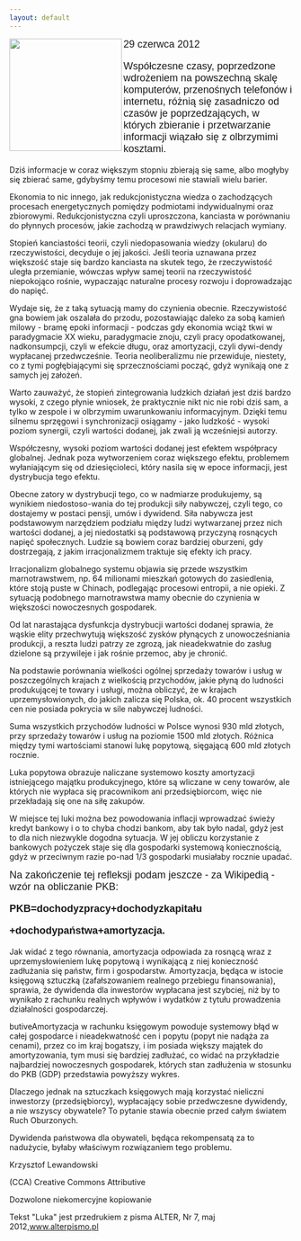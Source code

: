 ```yaml
---
layout: default
---
```

<img src="{{site.baseurl}}\articles\pictures\465.Ma2.jpg"  align="left" width="200"><!--117-->
<p style="margin: 0px 0px 18px; font-size: 18px; font-family: Helvetica;">29 czerwca 2012</p>
<p style="margin: 0px 0px 18px; font-size: 18px; font-family: Helvetica;">Współczesne czasy, poprzedzone wdrożeniem na powszechną skalę komputerów, przenośnych telefonów i internetu, różnią się zasadniczo od czasów je poprzedzających, w których zbieranie i przetwarzanie informacji wiązało się z olbrzymimi kosztami.</p>
<p>Dziś informacje w coraz większym stopniu zbierają się same, albo mogłyby się zbierać same, gdybyśmy temu procesowi nie stawiali wielu barier.<br></p>
<p>Ekonomia to nic innego, jak redukcjonistyczna wiedza o zachodzących procesach energetycznych pomiędzy podmiotami indywidualnymi oraz zbiorowymi. Redukcjonistyczna czyli uproszczona, kanciasta w porównaniu do płynnych procesów, jakie zachodzą w prawdziwych relacjach wymiany.<br></p>
<p>Stopień kanciastości teorii, czyli niedopasowania wiedzy (okularu) do rzeczywistości, decyduje o jej jakości. Jeśli teoria uznawana przez większość staje się bardzo kanciasta na skutek tego, że rzeczywistość uległa przemianie, wówczas wpływ samej teorii na rzeczywistość niepokojąco rośnie, wypaczając naturalne procesy rozwoju i doprowadzając do napięć.<br></p>
<p>Wydaje się, że z taką sytuacją mamy do czynienia obecnie. Rzeczywistość gna bowiem jak oszalała do przodu, pozostawiając daleko za sobą kamień milowy - bramę epoki informacji - podczas gdy ekonomia wciąż tkwi w paradygmacie XX wieku, paradygmacie znoju, czyli pracy opodatkowanej, nadkonsumpcji, czyli w efekcie długu, oraz amortyzacji, czyli dywi-dendy wypłacanej przedwcześnie. Teoria neoliberalizmu nie przewiduje, niestety, co z tymi pogłębiającymi się sprzecznościami począć, gdyż wynikają one z samych jej założeń.<br></p>
<p>Warto zauważyć, że stopień zintegrowania ludzkich działań jest dziś bardzo wysoki, z czego płynie wniosek, że praktycznie nikt nic nie robi dziś sam, a tylko w zespole i w olbrzymim uwarunkowaniu informacyjnym. Dzięki temu silnemu sprzęgowi i synchronizacji osiągamy - jako ludzkość - wysoki poziom synergii, czyli wartości dodanej, jak zwali ją wcześniejsi autorzy.<br></p>
<p>Współczesny, wysoki poziom wartości dodanej jest efektem współpracy globalnej. Jednak poza wytworzeniem coraz większego efektu, problemem wyłaniającym się od dziesięcioleci, który nasila się w epoce informacji, jest dystrybucja tego efektu.<br></p>
<p>Obecne zatory w dystrybucji tego, co w nadmiarze produkujemy, są wynikiem niedostoso-wania do tej produkcji siły nabywczej, czyli tego, co dostajemy w postaci pensji, umów i dywidend. Siła nabywcza jest podstawowym narzędziem podziału między ludzi wytwarzanej przez nich wartości dodanej, a jej niedostatki są podstawową przyczyną rosnących napięć społecznych. Ludzie są bowiem coraz bardziej oburzeni, gdy dostrzegają, z jakim irracjonalizmem traktuje się efekty ich pracy.<br></p>
<p>Irracjonalizm globalnego systemu objawia się przede wszystkim marnotrawstwem, np. 64 milionami mieszkań gotowych do zasiedlenia, które stoją puste w Chinach, podlegając procesowi entropii, a nie opieki. Z sytuacją podobnego marnotrawstwa mamy obecnie do czynienia w większości nowoczesnych gospodarek.<br></p>
<p>Od lat narastająca dysfunkcja dystrybucji wartości dodanej sprawia, że wąskie elity przechwytują większość zysków płynących z unowocześniania produkcji, a reszta ludzi patrzy ze zgrozą, jak nieadekwatnie do zasług dzielone są przywileje i jak rośnie przemoc, aby je chronić.<br></p>
<p>Na podstawie porównania wielkości ogólnej sprzedaży towarów i usług w poszczególnych krajach z wielkością przychodów, jakie płyną do ludności produkującej te towary i usługi, można obliczyć, że w krajach uprzemysłowionych, do jakich zalicza się Polska, ok. 40 procent wszystkich cen nie posiada pokrycia w sile nabywczej ludności.<br></p>
<p>Suma wszystkich przychodów ludności w Polsce wynosi 930 mld złotych, przy sprzedaży towarów i usług na poziomie 1500 mld złotych. Różnica między tymi wartościami stanowi lukę popytową, sięgającą 600 mld złotych rocznie.<br></p>
<p>Luka popytowa obrazuje naliczane systemowo koszty amortyzacji istniejącego majątku produkcyjnego, które są wliczane w ceny towarów, ale których nie wypłaca się pracownikom ani przedsiębiorcom, więc nie przekładają się one na siłę zakupów.<br></p>
<p>W miejsce tej luki można bez powodowania inflacji wprowadzać świeży kredyt bankowy i o to chyba chodzi bankom, aby tak było nadal, gdyż jest to dla nich niezwykle dogodna sytuacja. W jej obliczu korzystanie z bankowych pożyczek staje się dla gospodarki systemową koniecznością, gdyż w przeciwnym razie po-nad 1/3 gospodarki musiałaby rocznie upadać.<br></p>
<p style="margin: 0px 0px 18px; font-size: 18px; font-family: Helvetica;">Na zakończenie tej refleksji podam jeszcze - za Wikipedią - wzór na obliczanie PKB:</p>
<p style="margin: 0px 0px 18px; font-size: 18px; font-family: Helvetica;"><b>PKB=dochodyzpracy+dochodyzkapitału</b></p>
<p style="margin: 0px 0px 18px; font-size: 18px; font-family: Helvetica;"><b>+dochodypaństwa+amortyzacja.</b></p>
<p class="p3">Jak widać z tego równania, amortyzacja odpowiada za rosnącą wraz z uprzemysłowieniem lukę popytową i wynikającą z niej konieczność zadłużania się państw, firm i gospodarstw. Amortyzacja, będąca w istocie księgową sztuczką (zafałszowaniem realnego przebiegu finansowania), sprawia, że dywidenda dla inwestorów wypłacana jest szybciej, niż by to wynikało z rachunku realnych wpływów i wydatków z tytułu prowadzenia działalności gospodarczej.</p>
<p>butiveAmortyzacja w rachunku księgowym powoduje systemowy błąd w całej gospodarce i nieadekwatność cen i popytu (popyt nie nadąża za cenami), przez co im kraj bogatszy, i im posiada większy majątek do amortyzowania, tym musi się bardziej zadłużać, co widać na przykładzie najbardziej nowoczesnych gospodarek, których stan zadłużenia w stosunku do PKB (GDP) przedstawia powyższy wykres.<br></p>
<p>Dlaczego jednak na sztuczkach księgowych mają korzystać nieliczni inwestorzy (przedsiębiorcy), wypłacający sobie przedwczesne dywidendy, a nie wszyscy obywatele? To pytanie stawia obecnie przed całym światem Ruch Oburzonych.<br></p>
<p>Dywidenda państwowa dla obywateli, będąca rekompensatą za to nadużycie, byłaby właściwym rozwiązaniem tego problemu.<br></p>
<p>Krzysztof Lewandowski</p>
<p>(CCA) Creative Commons Attributive</p>
<p>Dozwolone niekomercyjne kopiowanie</p>
<p>Tekst "Luka" jest przedrukiem z pisma ALTER, Nr 7, maj 2012,<a href="http://www.alterpismo.pl/" title="Pismo ALTER" target="">www.alterpismo.pl</a></p>